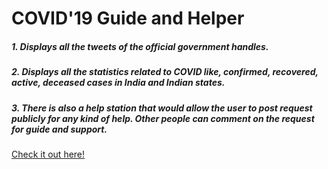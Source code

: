 # COVID'19 Guide and Helper
##### 1. Displays all the tweets of the official government handles.
##### 2. Displays all the statistics related to COVID like, confirmed, recovered, active, deceased cases in India and Indian states.
##### 3. There is also a help station that would allow the user to post request publicly for any kind of help. Other people can comment on the request for guide and support.

[Check it out here!](https://allaboutcovid19.netlify.app/)
